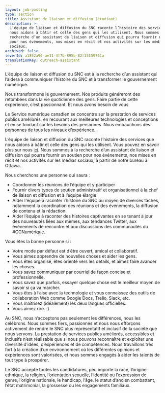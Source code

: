 ```yaml
---
layout: job-posting
type: section
title: Assistant de liaison et diffusion (étudiant)
description: >-
  L’équipe de liaison et diffusion du SNC raconte l’histoire des services que
  nous aidons à bâtir et celle des gens qui les utilisent. Nous sommes à la
  recherche d’un assistant de liaison et diffusion qui pourra fournir un soutien
  pour nos événements, nos mises en récit et nos activités sur les médias
  sociaux.
archived: false
leverId: a1862a96-ae11-4f7b-895b-82f35159761a
translationKey: outreach-assistant
---
```

L’équipe de liaison et diffusion du SNC est à la recherche d’un assistant qui l’aidera à communiquer l’histoire du SNC et à transformer le gouvernement numérique.

Nous transformons le gouvernement. Nos produits généreront des retombées dans la vie quotidienne des gens. Faire partie de cette expérience, c’est passionnant. Et nous avons besoin de vous.

Le Service numérique canadien se concentre sur la prestation de services publics améliorés, en recourant aux meilleures technologies et conceptions et en se fondant sur les besoins des personnes. Nous embauchons des personnes de tous les niveaux d’expérience.

L’équipe de liaison et diffusion du SNC raconte l’histoire des services que nous aidons à bâtir et celle des gens qui les utilisent. Vous pouvez en savoir plus sur nous [ici](https://numerique.canada.ca/). Nous sommes à la recherche d’un assistant de liaison et diffusion qui pourra fournir un soutien pour nos événements, nos mises en récit et nos activités sur les médias sociaux, à partir de notre bureau à Ottawa.

Nous cherchons une personne qui saura :

* Coordonner les réunions de l’équipe et y participer
* Fournir divers types de soutien administratif et organisationnel à la chef de liaison et diffusion et à l’équipe élargie.
* Aider l'équipe à raconter l’histoire du SNC au moyen de diverses tâches, notamment la coordination des réunions et des événements, la diffusion de contenu et la rédaction.
* Aider l’équipe à raconter des histoires captivantes en se tenant à jour des nouveautés liées aux mèmes, aux tendances Twitter, aux événements de rencontre et aux discussions des communautés du #GCNumérique.

Vous êtes la bonne personne si :

* Votre mode par défaut est d’être ouvert, amical et collaboratif.
* Vous aimez apprendre de nouvelles choses et aider les gens.
* Vous êtes organisé, êtes orienté vers les détails, et aimez faire avancer les choses.
* Vous savez communiquer par courriel de façon concise et professionnelle.
* Vous savez que parfois, essayer quelque chose est le meilleur moyen de savoir si ça va marcher.
* Vous êtes à l’aise avec la technologie et vous connaissez des outils de collaboration Web comme Google Docs, Trello, Slack, etc.
* Vous maîtrisez (idéalement) les deux langues officielles.
* Vous aimez rire. :)

Au SNC, nous n’acceptons pas seulement les différences, nous les célébrons.
Nous sommes fiers, passionnés et nous nous efforçons activement de rendre le SNC plus représentatif et inclusif de la société que nous servons. La prestation de services publics améliorés, accessibles et inclusifs n’est réalisable que si nous pouvons reconnaître et exploiter une diversité d’idées, d’expériences et de compétences. Nous travaillons très fort à la création d’un environnement où les différentes opinions et expériences sont valorisées, et nous sommes engagés à aider les talents de tout type à prospérer.

Le SNC accepte toutes les candidatures, peu importe la race, l’origine ethnique, la religion, l’orientation sexuelle, l’identité ou l’expression de genre, l’origine nationale, le handicap, l’âge, le statut d’ancien combattant, l’état matrimonial, la grossesse ou les engagements familiaux.
